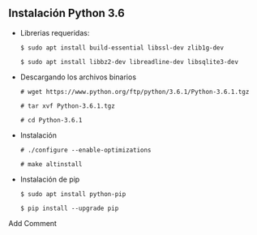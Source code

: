 ## Instalación Python 3.6

- Librerias requeridas:

  `$ sudo apt install build-essential libssl-dev zlib1g-dev`

  `$ sudo apt install libbz2-dev libreadline-dev libsqlite3-dev`

- Descargando los archivos binarios

  `# wget https://www.python.org/ftp/python/3.6.1/Python-3.6.1.tgz`

  `# tar xvf Python-3.6.1.tgz`

  `# cd Python-3.6.1`

- Instalación

  `# ./configure --enable-optimizations`

  `# make altinstall`

- Instalación de pip

  `$ sudo apt install python-pip`

  `$ pip install --upgrade pip`

Add Comment